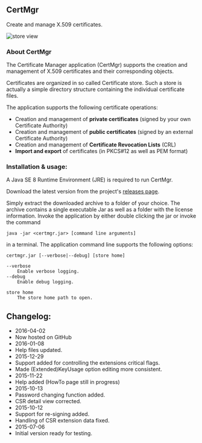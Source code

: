 ## CertMgr
Create and manage X.509 certificates.

![store view](http://hdecarne.github.io/certmgr.png)

### About CertMgr
The Certificate Manager application (CertMgr) supports the creation and management of X.509 certificates and their corresponding objects.

Certificates are organized in so called Certificate store. Such a store is actually a simple directory structure containing the individual certificate files.

The application supports the following certificate operations:
 * Creation and management of **private certificates** (signed by your own Certificate Authority)
 * Creation and management of **public certificates** (signed by an external Certificate Authority)
 * Creation and management of **Certificate Revocation Lists** (CRL)
 * **Import and export** of certificates (in PKCS#12 as well as PEM format)

### Installation & usage:
A Java SE 8 Runtime Environment (JRE) is required to run CertMgr.

Download the latest version from the project's [releases page](https://github.com/hdecarne/certmgr/releases/latest).

Simply extract the downloaded archive to a folder of your choice.
The archive contains a single executable Jar as well as a folder with the license information. Invoke the application by either double clicking the jar or invoke the command

```
java -jar <certmgr.jar> [command line arguments]
```

in a terminal. The application command line supports the following options:

```
certmgr.jar [--verbose|--debug] [store home]

--verbose
	Enable verbose logging.
--debug
	Enable debug logging.

store home
	The store home path to open.
```

## Changelog:
* 2016-04-02
 * Now hosted on GitHub
* 2016-01-08
 * Help files updated.
* 2015-12-29
 * Support added for controlling the extensions critical flags.
 * Made (Extended)KeyUsage option editing more consistent.
* 2015-11-22
 * Help added (HowTo page still in progress)
* 2015-10-13
 * Password changing function added.
 * CSR detail view corrected.
* 2015-10-12
 * Support for re-signing added.
 * Handling of CSR extension data fixed.
* 2015-07-06
 * Initial version ready for testing.
